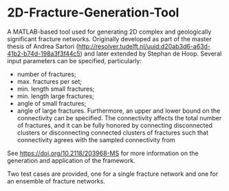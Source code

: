 # 2D-Fracture-Generation-Tool
A MATLAB-based tool used for generating 2D complex and geologically significant fracture networks. Originally developed as part of the master thesis of Andrea Sartori (http://resolver.tudelft.nl/uuid:d20ab3d6-a63d-41b2-b74d-198a3f3f44c5) and later extended by Stephan de Hoop. Several input parameters can be specified, particularly:
- number of fractures;
- max. fractures per set;
- min. length small fractures;
- min. length large fractures;
- angle of small fractures;
- angle of large fractures.
Furthermore, an upper and lower bound on the connectivity can be specified. The connectivity affects the total number of fractures, and it can be fully honored by connecting disconnected clusters or disconnecting connected clusters of fractures such that connectivity agrees with the sampled connectivity from 

See https://doi.org/10.2118/203968-MS for more information on the generation and application of the framework.

Two test cases are provided, one for a single fracture network and one for an ensemble of fracture networks.
